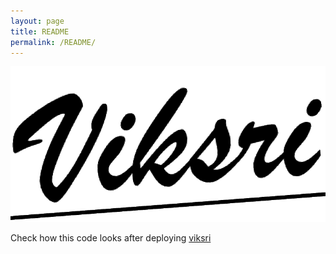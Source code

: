 ```yaml
---
layout: page
title: README
permalink: /README/
---
```


![image](/assets/logo2.png)


Check how this code looks after deploying [viksri](https://viksri.github.io)
